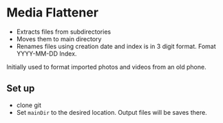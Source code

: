 # Media Flattener #
* Extracts files from subdirectories 
* Moves them to main directory
* Renames files using creation date and index is in 3 digit format. Fomat YYYY-MM-DD Index. 

Initially used to format imported photos and videos from an old phone.
## Set up ##
* clone git
* Set `mainDir` to the desired location. Output files will be saves there.
